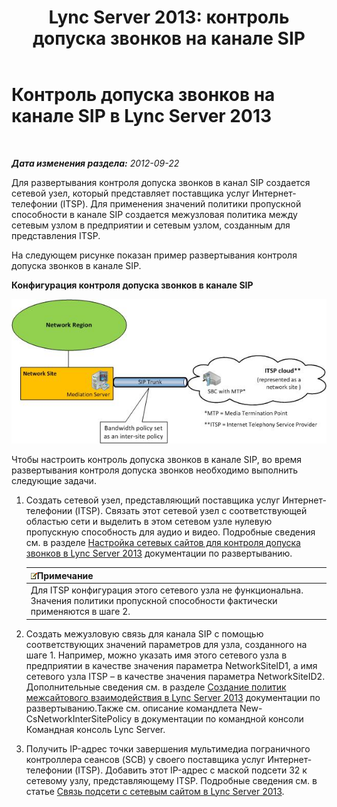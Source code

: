 ﻿---
title: 'Lync Server 2013: контроль допуска звонков на канале SIP'
TOCTitle: Контроль допуска звонков на канале SIP
ms:assetid: 7eada098-3d47-4be2-839f-8f87d582efe8
ms:mtpsurl: https://technet.microsoft.com/ru-ru/library/Gg398632(v=OCS.15)
ms:contentKeyID: 49310299
ms.date: 05/19/2016
mtps_version: v=OCS.15
ms.translationtype: HT
---

# Контроль допуска звонков на канале SIP в Lync Server 2013

 

_**Дата изменения раздела:** 2012-09-22_

Для развертывания контроля допуска звонков в канал SIP создается сетевой узел, который представляет поставщика услуг Интернет-телефонии (ITSP). Для применения значений политики пропускной способности в канале SIP создается межузловая политика между сетевым узлом в предприятии и сетевым узлом, созданным для представления ITSP.

На следующем рисунке показан пример развертывания контроля допуска звонков в канале SIP.

**Конфигурация контроля допуска звонков в канале SIP**

![Контроль допуска звонков с распределением каналов SIP (схема)](images/Gg398632.276c0d8f-1dd5-4883-8499-c202399ddbe9(OCS.15).jpg "Контроль допуска звонков с распределением каналов SIP (схема)")

Чтобы настроить контроль допуска звонков в канале SIP, во время развертывания контроля допуска звонков необходимо выполнить следующие задачи.

1.  Создать сетевой узел, представляющий поставщика услуг Интернет-телефонии (ITSP). Связать этот сетевой узел с соответствующей областью сети и выделить в этом сетевом узле нулевую пропускную способность для аудио и видео. Подробные сведения см. в разделе [Настройка сетевых сайтов для контроля допуска звонков в Lync Server 2013](lync-server-2013-configure-network-sites-for-cac.md) документации по развертыванию.
    
    <table>
    <thead>
    <tr class="header">
    <th><img src="images/Gg398412.note(OCS.15).gif" title="note" alt="note" />Примечание</th>
    </tr>
    </thead>
    <tbody>
    <tr class="odd">
    <td>Для ITSP конфигурация этого сетевого узла не функциональна. Значения политики пропускной способности фактически применяются в шаге 2.</td>
    </tr>
    </tbody>
    </table>


2.  Создать межузловую связь для канала SIP с помощью соответствующих значений параметров для узла, созданного на шаге 1. Например, можно указать имя этого сетевого узла в предприятии в качестве значения параметра NetworkSiteID1, а имя сетевого узла ITSP – в качестве значения параметра NetworkSiteID2. Дополнительные сведения см. в разделе [Создание политик межсайтового взаимодействия в Lync Server 2013](lync-server-2013-create-network-intersite-policies.md) документации по развертыванию.Также см. описание командлета New-CsNetworkInterSitePolicy в документации по командной консоли Командная консоль Lync Server.

3.  Получить IP-адрес точки завершения мультимедиа пограничного контроллера сеансов (SCB) у своего поставщика услуг Интернет-телефонии (ITSP). Добавить этот IP-адрес с маской подсети 32 к сетевому узлу, представляющему ITSP. Подробные сведения см. в статье [Связь подсети с сетевым сайтом в Lync Server 2013](lync-server-2013-associate-a-subnet-with-a-network-site.md).

